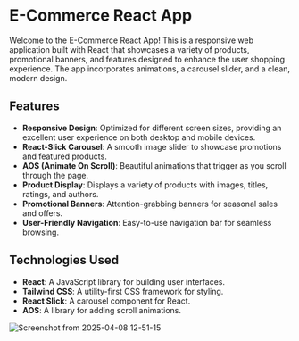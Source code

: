 # E-Commerce React App

Welcome to the E-Commerce React App! This is a responsive web application built with React that showcases a variety of products, promotional banners, and features designed to enhance the user shopping experience. The app incorporates animations, a carousel slider, and a clean, modern design.

## Features

- **Responsive Design**: Optimized for different screen sizes, providing an excellent user experience on both desktop and mobile devices.
- **React-Slick Carousel**: A smooth image slider to showcase promotions and featured products.
- **AOS (Animate On Scroll)**: Beautiful animations that trigger as you scroll through the page.
- **Product Display**: Displays a variety of products with images, titles, ratings, and authors.
- **Promotional Banners**: Attention-grabbing banners for seasonal sales and offers.
- **User-Friendly Navigation**: Easy-to-use navigation bar for seamless browsing.

## Technologies Used

- **React**: A JavaScript library for building user interfaces.
- **Tailwind CSS**: A utility-first CSS framework for styling.
- **React Slick**: A carousel component for React.
- **AOS**: A library for adding scroll animations.

  
![Screenshot from 2025-04-08 12-51-15](https://github.com/user-attachments/assets/d72516f8-5e66-4dae-9d2b-23108d0fcd21)
